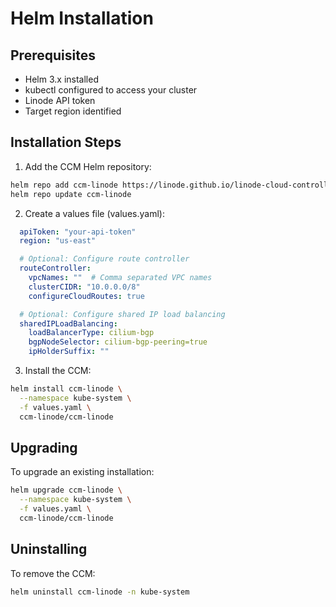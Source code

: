 # Helm Installation

## Prerequisites
- Helm 3.x installed
- kubectl configured to access your cluster
- Linode API token
- Target region identified

## Installation Steps

1. Add the CCM Helm repository:
```bash
helm repo add ccm-linode https://linode.github.io/linode-cloud-controller-manager/
helm repo update ccm-linode
```

2. Create a values file (values.yaml):
```yaml
  apiToken: "your-api-token"
  region: "us-east"

  # Optional: Configure route controller
  routeController:
    vpcNames: ""  # Comma separated VPC names
    clusterCIDR: "10.0.0.0/8"
    configureCloudRoutes: true

  # Optional: Configure shared IP load balancing
  sharedIPLoadBalancing:
    loadBalancerType: cilium-bgp
    bgpNodeSelector: cilium-bgp-peering=true
    ipHolderSuffix: ""
```

3. Install the CCM:
```bash
helm install ccm-linode \
  --namespace kube-system \
  -f values.yaml \
  ccm-linode/ccm-linode
```

## Upgrading

To upgrade an existing installation:
```bash
helm upgrade ccm-linode \
  --namespace kube-system \
  -f values.yaml \
  ccm-linode/ccm-linode
```

## Uninstalling

To remove the CCM:
```bash
helm uninstall ccm-linode -n kube-system
```
